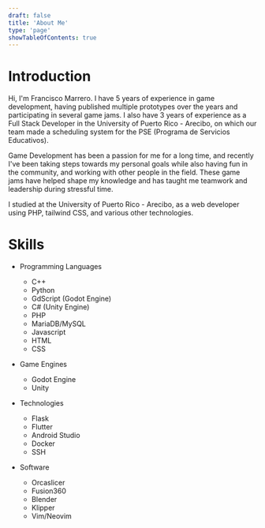 ```yaml
---
draft: false
title: 'About Me'
type: 'page'
showTableOfContents: true
---
```


# Introduction
Hi, I'm Francisco Marrero. I have 5 years of experience in game development, having published multiple prototypes over the years and participating in several game jams. I also have 3 years of experience as a Full Stack Developer in the University of Puerto Rico - Arecibo, on which our team made a scheduling system for the PSE (Programa de Servicios Educativos).

Game Development has been a passion for me for a long time, and recently I've been taking steps towards my personal goals while also having fun in the community, and working with other people in the field. These game jams have helped shape my knowledge and has taught me teamwork and leadership during stressful time.

I studied at the University of Puerto Rico - Arecibo, as a web developer using PHP, tailwind CSS, and various other technologies.

# Skills
- Programming Languages
    - C++
    - Python
    - GdScript (Godot Engine)
    - C# (Unity Engine)
    - PHP
    - MariaDB/MySQL
    - Javascript
    - HTML
    - CSS

- Game Engines
    - Godot Engine
    - Unity

- Technologies
    - Flask
    - Flutter
    - Android Studio
    - Docker
    - SSH

- Software
    - Orcaslicer
    - Fusion360
    - Blender
    - Klipper
    - Vim/Neovim
